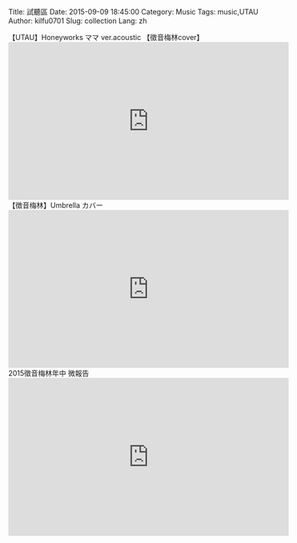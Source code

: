 Title: 試聽區
Date: 2015-09-09 18:45:00
Category: Music
Tags: music,UTAU
Author: kilfu0701
Slug: collection
Lang: zh

<!-- PELICAN_BEGIN_SUMMARY -->
<div>
  <div class="sub-lead-title">【UTAU】Honeyworks ママ ver.acoustic 【徵音梅林cover】</div>
  <div class="video-container">
    <iframe width="560" height="315" src="https://www.youtube.com/embed/vL9MW28bIJI" frameborder="0" allowfullscreen></iframe>
  </div>
  <!-- PELICAN_END_SUMMARY -->
  <div class="sub-lead-title">【徴音梅林】Umbrella カバー</div>
  <div class="video-container">
    <iframe width="560" height="315" src="https://www.youtube.com/embed/_t1OP0ECjHE" frameborder="0" allowfullscreen></iframe>
  </div>
  <div class="sub-lead-title">2015徵音梅林年中 微報告</div>
  <div class="video-container">
    <iframe width="560" height="315" src="https://www.youtube.com/embed/bBNFpy4Q2VM" frameborder="0" allowfullscreen></iframe>
  </div>
</div>
